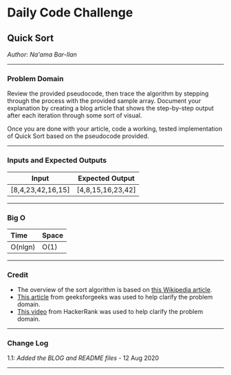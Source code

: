 # Daily Code Challenge

## Quick Sort
*Author: Na'ama Bar-Ilan*

---

### Problem Domain

Review the provided pseudocode, then trace the algorithm by stepping through the process with the provided sample array. Document your explanation by creating a blog article that shows the step-by-step output after each iteration through some sort of visual.

Once you are done with your article, code a working, tested implementation of Quick Sort based on the pseudocode provided.

---

### Inputs and Expected Outputs

| Input | Expected Output |
| :-----------: | :-----------: |
| [8,4,23,42,16,15] | [4,8,15,16,23,42] |


---

### Big O


| Time | Space |
| :----------- | :----------- |
| O(nlgn) | O(1) |


---

### Credit
* The overview of the sort algorithm is based on [this Wikipedia article](https://en.wikipedia.org/wiki/Quicksort). 
* [This article](https://www.geeksforgeeks.org/quick-sort/) from geeksforgeeks was used to help clarify the problem domain. 
* [This video](https://www.youtube.com/watch?v=SLauY6PpjW4) from HackerRank was used to help clarify the problem domain. 

---

### Change Log
1.1: *Added the BLOG and README files* - 12 Aug 2020  

---

